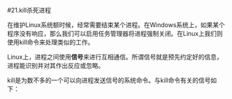 #21.kill杀死进程

在维护Linux系统额时候，经常需要结束某个进程。在Windows系统上，如果某个程序没有响应，那么我们可以启用任务管理器将进程强制关闭。在Linux上我们则使用kill命令来处理类似的工作。

Linux上，进程之间使用**信号**来进行互相通信。所谓信号就是预先约定好的信息，进程能识别并对其作出反应或忽略。

kill是为数不多的一个可以向进程发送信号的系统命令。与kill命令有关的信号如下：

